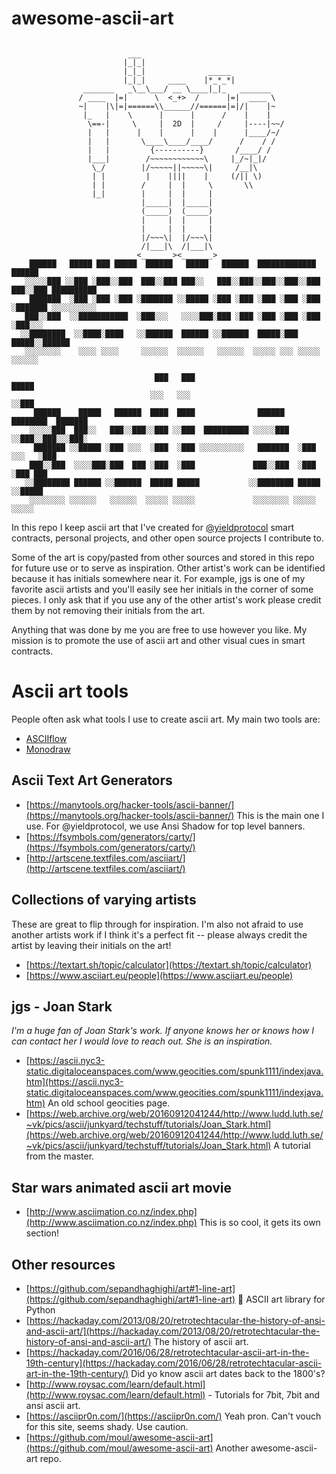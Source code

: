 # awesome-ascii-art
```

                          ___
                         |_|_|
                         |_|_|              _____
                         |_|_|     ____    |*_*_*|
                _______   _\__\___/ __ \____|_|_   _______
               / ____  |=|      \  <_+>  /      |=|  ____ \
               ~|    |\|=|======\\______//======|=|/|    |~
                |_   |    \      |      |      /    |    |
                 \==-|     \     |  2D  |     /     |----|~~/
                 |   |      |    |      |    |      |____/~/
                 |   |       \____\____/____/      /    / /
                 |   |         {----------}       /____/ /
                 |___|        /~~~~~~~~~~~~\     |_/~|_|/
                  \_/        |/~~~~~||~~~~~\|     /__|\
                  | |         |    ||||    |     (/|| \)
                  | |        /     |  |     \       \\
                  |_|        |     |  |     |
                             |_____|  |_____|
                             (_____)  (_____)
                             |     |  |     |
                             |     |  |     |
                             |/~~~\|  |/~~~\|
                             /|___|\  /|___|\
                            <_______><_______>
    ██████   █████ ███ █████  ██████   █████   ██████  █████████████    ██████
   ░░░░░███ ░░███ ░███░░███  ███░░███ ███░░   ███░░███░░███░░███░░███  ███░░███ ██████████
    ███████  ░███ ░███ ░███ ░███████ ░░█████ ░███ ░███ ░███ ░███ ░███ ░███████ ░░░░░░░░░░
   ███░░███  ░░███████████  ░███░░░   ░░░░███░███ ░███ ░███ ░███ ░███ ░███░░░
  ░░████████  ░░████░████   ░░██████  ██████ ░░██████  █████░███ █████░░██████
   ░░░░░░░░    ░░░░ ░░░░     ░░░░░░  ░░░░░░   ░░░░░░  ░░░░░ ░░░ ░░░░░  ░░░░░░

                                ███   ███                                  █████
                               ░░░   ░░░                                  ░░███
     ██████    █████   ██████  ████  ████              ██████   ████████  ███████
    ░░░░░███  ███░░   ███░░███░░███ ░░███  ██████████ ░░░░░███ ░░███░░███░░░███░
     ███████ ░░█████ ░███ ░░░  ░███  ░███ ░░░░░░░░░░   ███████  ░███ ░░░   ░███
    ███░░███  ░░░░███░███  ███ ░███  ░███             ███░░███  ░███       ░███ ███
   ░░████████ ██████ ░░██████  █████ █████           ░░████████ █████      ░░█████
    ░░░░░░░░ ░░░░░░   ░░░░░░  ░░░░░ ░░░░░             ░░░░░░░░ ░░░░░        ░░░░░

```

In this repo I keep ascii art that I've created for [@yieldprotocol](https://github.com/yieldprotocol) smart contracts, personal projects, and other open source projects I contribute to.  

Some of the art is copy/pasted from other sources and stored in this repo for future use or to serve as inspiration.  Other artist's work can be identified because it has initials somewhere near it.  For example, jgs is one of my favorite ascii artists and you'll easily see her initials in the corner of some pieces.  I only ask that if you use any of the other artist's work please credit them by not removing their initials from the art.

Anything that was done by me you are free to use however you like.  My mission is to promote the use of ascii art and other visual cues in smart contracts.

# Ascii art tools

People often ask what tools I use to create ascii art.  My main two tools are:
 - [ASCIIflow](https://asciiflow.com/) 
 - [Monodraw](https://monodraw.helftone.com/)

## Ascii Text Art Generators
 - [https://manytools.org/hacker-tools/ascii-banner/](https://manytools.org/hacker-tools/ascii-banner/) This is the main one I use.  For @yieldprotocol, we use Ansi Shadow for top level banners.
 - [https://fsymbols.com/generators/carty/](https://fsymbols.com/generators/carty/)
 - [http://artscene.textfiles.com/asciiart/](http://artscene.textfiles.com/asciiart/)

## Collections of varying artists
These are great to flip through for inspiration. I'm also not afraid to use another artists work if I think it's a perfect fit -- please always credit the artist by leaving their initials on the art!
 - [https://textart.sh/topic/calculator](https://textart.sh/topic/calculator)
 - [https://www.asciiart.eu/people](https://www.asciiart.eu/people)

## jgs - Joan Stark
_I'm a huge fan of Joan Stark's work. If anyone knows her or knows how I can contact her I would love to reach out. She is an inspiration._
 - [https://ascii.nyc3-static.digitaloceanspaces.com/www.geocities.com/spunk1111/indexjava.htm](https://ascii.nyc3-static.digitaloceanspaces.com/www.geocities.com/spunk1111/indexjava.htm) An old school geocities page.
 - [https://web.archive.org/web/20160912041244/http://www.ludd.luth.se/~vk/pics/ascii/junkyard/techstuff/tutorials/Joan_Stark.html](https://web.archive.org/web/20160912041244/http://www.ludd.luth.se/~vk/pics/ascii/junkyard/techstuff/tutorials/Joan_Stark.html) A tutorial from the master.

## Star wars animated ascii art movie
 - [http://www.asciimation.co.nz/index.php](http://www.asciimation.co.nz/index.php)  This is so cool, it gets its own section!

## Other resources
 - [https://github.com/sepandhaghighi/art#1-line-art](https://github.com/sepandhaghighi/art#1-line-art) 🎨 ASCII art library for Python
 - [https://hackaday.com/2013/08/20/retrotechtacular-the-history-of-ansi-and-ascii-art/](https://hackaday.com/2013/08/20/retrotechtacular-the-history-of-ansi-and-ascii-art/) The history of ascii art.
 - [https://hackaday.com/2016/06/28/retrotechtacular-ascii-art-in-the-19th-century](https://hackaday.com/2016/06/28/retrotechtacular-ascii-art-in-the-19th-century/) Did yo know ascii art dates back to the 1800's?
 - [http://www.roysac.com/learn/default.html](http://www.roysac.com/learn/default.html) - Tutorials for 7bit, 7bit and ansi ascii art.
 - [https://asciipr0n.com/](https://asciipr0n.com/) Yeah pron. Can't vouch for this site, seems shady.  Use caution.
 - [https://github.com/moul/awesome-ascii-art](https://github.com/moul/awesome-ascii-art) Another awesome-ascii-art repo.
